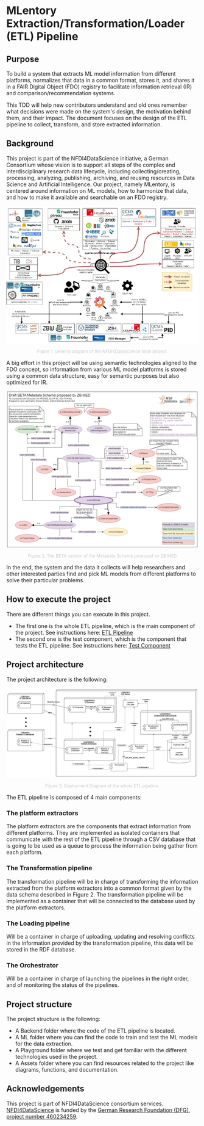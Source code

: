 # MLentory Extraction/Transformation/Loader (ETL) Pipeline 

## Purpose
To build a system that extracts ML model information from different platforms, normalizes that data in a common format, stores it, and shares it in a FAIR Digital Object (FDO) registry to facilitate information retrieval (IR) and comparison/recommendation systems.

This TDD will help new contributors understand and old ones remember what decisions were made on the system's design, the motivation behind them, and their impact. The document focuses on the design of the ETL pipeline to collect, transform, and store extracted information.

## Background
This project is part of the NFDI4DataScience initiative, a German Consortium whose vision is to support all steps of the complex and interdisciplinary research data lifecycle, including collecting/creating, processing, analyzing, publishing, archiving, and reusing resources in Data Science and Artificial Intelligence. Our project, namely MLentory, is centered around information on  ML models, how to harmonize that data, and how to make it available and searchable on an FDO registry.


<img src="docs/Readme_images/NFDI4DataScience_structure.png"/>
<p style=" text-align: center; font-size: 0.8em; color: #cccccc">Figure 1. General diagram of the NFDI4DataScience main project.</p>

A big effort in this project will be using semantic technologies aligned to the FDO concept, so information from various ML model platforms is stored using a common data structure, easy for semantic purposes but also optimized for IR.

<img src="docs/Readme_images/Metadata for ML models-ZB MED draft action-centric.jpg"/>
<p style="text-align: center; font-size: 0.8em; color: #cccccc">Figure 2. The BETA  version of the Metadata Schema proposed by ZB MED</p>

In the end, the system and the data it collects will help researchers and other interested parties find and pick ML models from different platforms to solve their particular problems.

## How to execute the project
There are different things you can execute in this project.
- The first one is the whole ETL pipeline, which is the main component of the project. See instructions here: [ETL Pipeline](code/README.md)
- The second one is the test component, which is the component that tests the ETL pipeline. See instructions here: [Test Component](test/README.md)

## Project architecture

The project architecture is the following:

<img src="docs/Readme_images/MLentory Backend TDD Diagrams-General ETL Deployment Diagram.jpg"/>
<p style="text-align: center; font-size: 0.8em; color: #cccccc">Figure 3. Deployment Diagram of the whole ETL pipeline.</p>

The ETL pipeline is composed of 4 main components:

### The platform extractors

The platform extractors are the components that extract information from different platforms. They are implemented as isolated containers that communicate with the rest of the ETL pipeline through a CSV database that is going to be used as a queue to process the information being gather from each platform.

### The Transformation pipeline

The transformation pipeline will be in charge of transforming the information extracted from the platform extractors into a common format given by the data schema described in Figure 2. The transformation pipeline will be implemented as a container that will be connected to the database used by the platform extractors.

### The Loading pipeline

Will be a container in charge of uploading, updating and resolving conflicts in the information provided by the transformation pipeline, this data will be stored in the RDF database.

### The Orchestrator

Will be a container in charge of launching the pipelines in the right order, and of monitoring the status of the pipelines.

## Project structure

The project structure is the following:

- A Backend folder where the code of the ETL pipeline is located.
- A ML folder where you can find the code to train and test the ML models for the data extraction.
- A Playground folder where we test and get familiar with the different technologies used in the project.
- A Assets folder where you can find resources related to the project like diagrams, functions, and documentation.

## Acknowledgements

This project is part of NFDI4DataScience consortium services. [NFDI4DataScience](https://www.nfdi4datascience.de/) is funded by the [German Research Foundation (DFG)](https://www.dfg.de/), [project number 460234259](https://gepris.dfg.de/gepris/projekt/460234259).

